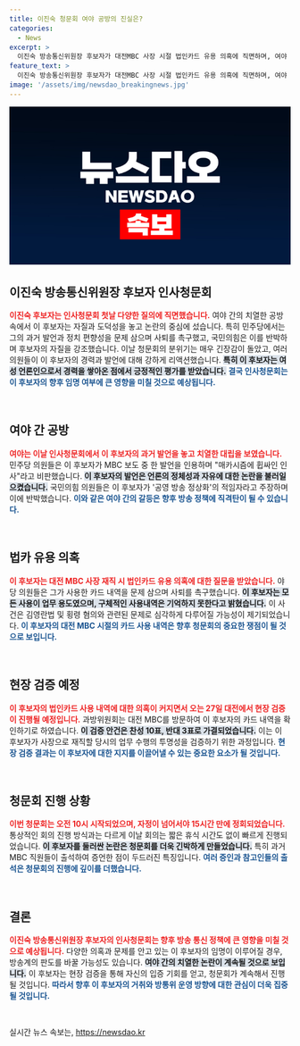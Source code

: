 ```yaml
---
title: 이진숙 청문회 여야 공방의 진실은?
categories:
  - News
excerpt: >
  이진숙 방송통신위원장 후보자가 대전MBC 사장 시절 법인카드 유용 의혹에 직면하며, 여야 간 날카로운 공방이 벌어졌다. 청문회는 마라톤처럼 이어졌고, 현장 검증도 예정돼 있어 결과에 대한 관심이 집중되고 있다.
feature_text: >
  이진숙 방송통신위원장 후보자가 대전MBC 사장 시절 법인카드 유용 의혹에 직면하며, 여야 간 날카로운 공방이 벌어졌다. 청문회는 마라톤처럼 이어졌고, 현장 검증도 예정돼 있어 결과에 대한 관심이 집중되고 있다.
image: '/assets/img/newsdao_breakingnews.jpg'
---
```


<p><img src="/assets/img/newsdao_breakingnews.jpg" alt="firstkoreanews 속보" /></p>

<h2 data-ke-size="size26">이진숙 방송통신위원장 후보자 인사청문회</h2>

<p data-ke-size="size16"><b><span style="color: #ee2323;">이진숙 후보자는 인사청문회 첫날 다양한 질의에 직면했습니다.</span></b> 여야 간의 치열한 공방 속에서 이 후보자는 자질과 도덕성을 놓고 논란의 중심에 섰습니다. 특히 민주당에서는 그의 과거 발언과 정치 편향성을 문제 삼으며 사퇴를 촉구했고, 국민의힘은 이를 반박하며 후보자의 자질을 강조했습니다. 이날 청문회의 분위기는 매우 긴장감이 돌았고, 여러 의원들이 이 후보자의 경력과 발언에 대해 강하게 리액션했습니다. <b><span style="background-color: #21538527;">특히 이 후보자는 여성 언론인으로서 경력을 쌓아온 점에서 긍정적인 평가를 받았습니다.</span></b> <b><span style="color: #1a5490;">결국 인사청문회는 이 후보자의 향후 임명 여부에 큰 영향을 미칠 것으로 예상됩니다.</span></b></p>

<p data-ke-size="size16">&nbsp;</p>

<h2 data-ke-size="size26">여야 간 공방</h2>

<p data-ke-size="size16"><b><span style="color: #ee2323;">여야는 이날 인사청문회에서 이 후보자의 과거 발언을 놓고 치열한 대립을 보였습니다.</span></b> 민주당 의원들은 이 후보자가 MBC 보도 중 한 발언을 인용하며 "매카시즘에 휩싸인 인사"라고 비판했습니다. <b><span style="background-color: #21538527;">이 후보자의 발언은 언론의 정체성과 자유에 대한 논란을 불러일으켰습니다.</span></b> 국민의힘 의원들은 이 후보자가 '공영 방송 정상화'의 적임자라고 주장하며 이에 반박했습니다. <b><span style="color: #1a5490;">이와 같은 여야 간의 갈등은 향후 방송 정책에 직격탄이 될 수 있습니다.</span></b></p>

<p data-ke-size="size16">&nbsp;</p>

<h2 data-ke-size="size26">법카 유용 의혹</h2>

<p data-ke-size="size16"><b><span style="color: #ee2323;">이 후보자는 대전 MBC 사장 재직 시 법인카드 유용 의혹에 대한 질문을 받았습니다.</span></b> 야당 의원들은 그가 사용한 카드 내역을 문제 삼으며 사퇴를 촉구했습니다. <b><span style="background-color: #21538527;">이 후보자는 모든 사용이 업무 용도였으며, 구체적인 사용내역은 기억하지 못한다고 밝혔습니다.</span></b> 이 사건은 김영란법 및 횡령 혐의와 관련된 문제로 심각하게 다루어질 가능성이 제기되었습니다. <b><span style="color: #1a5490;">이 후보자의 대전 MBC 시절의 카드 사용 내역은 향후 청문회의 중요한 쟁점이 될 것으로 보입니다.</span></b></p>

<p data-ke-size="size16">&nbsp;</p>

<h2 data-ke-size="size26">현장 검증 예정</h2>

<p data-ke-size="size16"><b><span style="color: #ee2323;">이 후보자의 법인카드 사용 내역에 대한 의혹이 커지면서 오는 27일 대전에서 현장 검증이 진행될 예정입니다.</span></b> 과방위원회는 대전 MBC를 방문하여 이 후보자의 카드 내역을 확인하기로 하였습니다. <b><span style="background-color: #21538527;">이 검증 안건은 찬성 10표, 반대 3표로 가결되었습니다.</span></b> 이는 이 후보자가 사장으로 재직할 당시의 업무 수행의 투명성을 검증하기 위한 과정입니다. <b><span style="color: #1a5490;">현장 검증 결과는 이 후보자에 대한 지지를 이끌어낼 수 있는 중요한 요소가 될 것입니다.</span></b></p>

<p data-ke-size="size16">&nbsp;</p>

<h2 data-ke-size="size26">청문회 진행 상황</h2>

<p data-ke-size="size16"><b><span style="color: #ee2323;">이번 청문회는 오전 10시 시작되었으며, 자정이 넘어서야 15시간 만에 정회되었습니다.</span></b> 통상적인 회의 진행 방식과는 다르게 이날 회의는 짧은 휴식 시간도 없이 빠르게 진행되었습니다. <b><span style="background-color: #21538527;">이 후보자를 둘러싼 논란은 청문회를 더욱 긴박하게 만들었습니다.</span></b> 특히 과거 MBC 직원들이 출석하여 증언한 점이 두드러진 특징입니다. <b><span style="color: #1a5490;">여러 증인과 참고인들의 출석은 청문회의 진행에 깊이를 더했습니다.</span></b></p>

<p data-ke-size="size16">&nbsp;</p>

<h2 data-ke-size="size26">결론</h2>

<p data-ke-size="size16"><b><span style="color: #ee2323;">이진숙 방송통신위원장 후보자의 인사청문회는 향후 방송 통신 정책에 큰 영향을 미칠 것으로 예상됩니다.</span></b> 다양한 의혹과 문제를 안고 있는 이 후보자의 임명이 이루어질 경우, 방송계의 판도를 바꿀 가능성도 있습니다. <b><span style="background-color: #21538527;">여야 간의 치열한 논란이 계속될 것으로 보입니다.</span></b> 이 후보자는 현장 검증을 통해 자신의 입증 기회를 얻고, 청문회가 계속해서 진행될 것입니다. <b><span style="color: #1a5490;">따라서 향후 이 후보자의 거취와 방통위 운영 방향에 대한 관심이 더욱 집중될 것입니다.</span></b></p>

<p data-ke-size="size16">&nbsp;</p>
실시간 뉴스 속보는, <a href="https://newsdao.kr" rel="dofollow">https://newsdao.kr</a>


